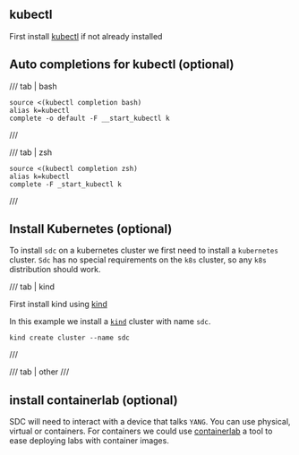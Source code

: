 <script type="text/javascript" src="https://viewer.diagrams.net/js/viewer-static.min.js" async></script>

## kubectl

First install [kubectl][kubectl] if not already installed

## Auto completions for kubectl (optional)

/// tab | bash

```
source <(kubectl completion bash)
alias k=kubectl
complete -o default -F __start_kubectl k
```
///

/// tab | zsh
```
source <(kubectl completion zsh)
alias k=kubectl
complete -F _start_kubectl k
```
///

## Install Kubernetes (optional)

To install `sdc` on a kubernetes cluster we first need to install a `kubernetes` cluster. `Sdc` has no special requirements on the `k8s` cluster, so any `k8s` distribution should work. 

/// tab | kind

First install kind using [kind][kind-install]

In this example we install a [`kind`][kind] cluster with name `sdc`. 

```
kind create cluster --name sdc
```
///

/// tab | other
///

[kind-install]: (https://kind.sigs.k8s.io/docs/user/quick-start/#installation)
[kind]: (https://kind.sigs.k8s.io/)
[kubectl]: (https://kubernetes.io/docs/tasks/tools/)

## install containerlab (optional)

SDC will need to interact with a device that talks `YANG`. You can use physical, virtual or containers. For containers we could use [containerlab][containerlab] a tool to ease deploying labs with container images.

[containerlab]: (https://containerlab.dev/install/)